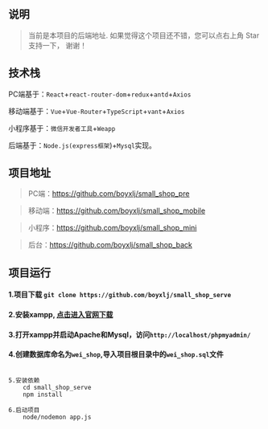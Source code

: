 ## 说明
> 当前是本项目的后端地址.
> 如果觉得这个项目还不错，您可以点右上角 Star支持一下， 谢谢！

## 技术栈
PC端基于：`React`+`react-router-dom`+`redux`+`antd`+`Axios`

移动端基于：`Vue`+`Vue-Router`+`TypeScript`+`vant`+`Axios`

小程序基于：`微信开发者工具`+`Weapp`

后端基于：`Node.js(express框架`)+`Mysql`实现。

## 项目地址
> PC端：<a href='https://github.com/boyxlj/small_shop_pre' target="_blank">https://github.com/boyxlj/small_shop_pre</a>

> 移动端：<a href='https://github.com/boyxlj/small_shop_mobile' target="_blank">https://github.com/boyxlj/small_shop_mobile</a>

> 小程序：<a href='https://github.com/codeXlj/small_shop_mini' target="_blank">https://github.com/boyxlj/small_shop_mini</a>

> 后台：<a href='https://github.com/boyxlj/small_shop_back' target="_blank">https://github.com/boyxlj/small_shop_back</a>

## 项目运行

#### 1.项目下载 `git clone https://github.com/boyxlj/small_shop_serve`

#### 2.安装xampp, <a target="_blank" href="https://www.apachefriends.org/">点击进入官网下载</a>

#### 3.打开xampp并启动Apache和Mysql，访问`http://localhost/phpmyadmin/`

#### 4.创建数据库命名为`wei_shop`,导入项目根目录中的`wei_shop.sql`文件

```

5.安装依赖
	cd small_shop_serve
	npm install
	
6.启动项目
	node/nodemon app.js
	
```

#### 

